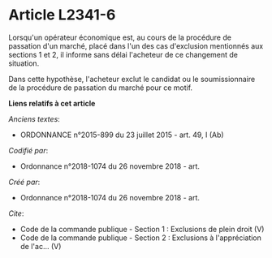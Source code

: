 # Article L2341-6

Lorsqu'un opérateur économique est, au cours de la procédure de passation d'un marché, placé dans l'un des cas d'exclusion
mentionnés aux sections 1 et 2, il informe sans délai l'acheteur de ce changement de situation. 

Dans cette hypothèse, l'acheteur exclut le candidat ou le soumissionnaire de la procédure de passation du marché pour ce
motif.

**Liens relatifs à cet article**

_Anciens textes_:

  - ORDONNANCE n°2015-899 du 23 juillet 2015 - art. 49, I (Ab)

_Codifié par_:

  - Ordonnance n°2018-1074 du 26 novembre 2018 - art.

_Créé par_:

  - Ordonnance n°2018-1074 du 26 novembre 2018 - art.

_Cite_:

  - Code de la commande publique -  Section 1 : Exclusions de plein droit (V)
  - Code de la commande publique -  Section 2 : Exclusions à l'appréciation de l'ac... (V)
